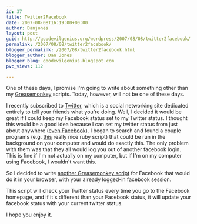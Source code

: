 ```yaml
---
id: 37
title: Twitter2Facebook
date: 2007-08-08T16:19:00+00:00
author: Danjones
layout: post
guid: http://goodevilgenius.org/wordpress/2007/08/08/twitter2facebook/
permalink: /2007/08/08/twitter2facebook/
blogger_permalink: /2007/08/twitter2facebook.html
blogger_author: Dan Jones
blogger_blog: goodevilgenius.blogspot.com
pvc_views: 112

---
```

One of these days, I promise I'm going to write about something other than my [Greasemonkey](http://www.greasespot.net) scripts. Today, however, will not be one of these days.

I recently subscribed to [Twitter](http://twitter.com/), which is a social networking site dedicated entirely to tell your friends what you're doing. Well, I decided it would be great if I could keep my Facebook status set to my Twitter status. I thought this would be a good idea because I can set my twitter status from just about anywhere ([even Facebook](http://apps.facebook.com/twitter)). I began to search and found a couple programs (e.g. [this](http://www.kerrybuckley.com/2007/07/14/updating-facebook-status-from-twitter/) really nice ruby script) that could be run in the background on your computer and would do exactly this. The only problem with them was that they all would log you out of another facebook login. This is fine if I'm not actually on my computer, but if I'm on my computer using Facebook, I wouldn't want this.

So I decided to write [another Greasemonkey script](http://userscripts.org/scripts/show/11277) for Facebook that would do it in your browser, with your already logged-in facebook session.

This script will check your Twitter status every time you go to the Facebook homepage, and if it's different than your Facebook status, it will update your facebook status with your current twitter status.

I hope you enjoy it.
